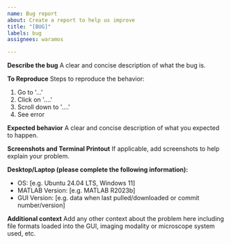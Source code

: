 ```yaml
---
name: Bug report
about: Create a report to help us improve
title: "[BUG]"
labels: bug
assignees: waramos

---
```


**Describe the bug**
A clear and concise description of what the bug is.

**To Reproduce**
Steps to reproduce the behavior:
1. Go to '...'
2. Click on '....'
3. Scroll down to '....'
4. See error

**Expected behavior**
A clear and concise description of what you expected to happen.

**Screenshots and Terminal Printout**
If applicable, add screenshots to help explain your problem.

**Desktop/Laptop (please complete the following information):**
 - OS: [e.g. Ubuntu 24.04 LTS, Windows 11]
 - MATLAB Version: [e.g. MATLAB R2023b]
 - GUI Version: [e.g. data when last pulled/downloaded or commit number/version]

**Additional context**
Add any other context about the problem here including file formats loaded into the GUI, imaging modality or microscope system used, etc.
